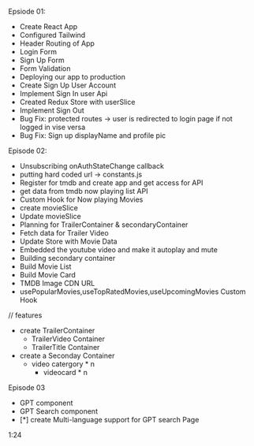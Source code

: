Epsiode 01:
- Create React App
- Configured Tailwind
- Header
Routing of App
- Login Form
- Sign Up Form
- Form Validation
- Deploying our app to production
- Create Sign Up User Account
- Implement Sign In user Api
- Created Redux Store with userSlice
- Implement Sign Out
- Bug Fix: protected routes -> user is redirected to login page if not logged in vise versa
- Bug Fix: Sign up displayName and profile pic

Episode 02:
- Unsubscribing onAuthStateChange callback
- putting hard coded url -> constants.js
- Register for tmdb and create app and get access for API
- get data from tmdb now playing list API 
- Custom Hook for Now playing Movies
- create movieSlice
- Update movieSlice
- Planning for TrailerContainer & secondaryContainer
- Fetch data for Trailer Video
- Update Store with Movie Data
- Embedded the youtube video and make it autoplay and mute
- Building secondary container
- Build Movie List
- Build Movie Card
- TMDB Image CDN URL
- usePopularMovies,useTopRatedMovies,useUpcomingMovies Custom Hook

// features
- create TrailerContainer 
    - TrailerVideo Container
    - TrailerTitle Container
- create a Seconday Container
    - video catergory * n
        - videocard * n

Episode 03
- GPT component
- GPT Search component
- [*] create Multi-language support for GPT search Page
 
1:24
